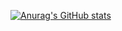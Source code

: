 [![Anurag's GitHub stats](https://github-readme-stats.vercel.app/api?username=domlonghorn)](https://github.com/anuraghazra/github-readme-stats)
